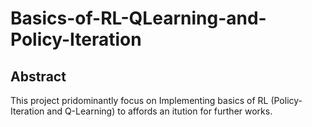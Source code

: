 # Basics-of-RL-QLearning-and-Policy-Iteration

## Abstract

This project pridominantly focus on Implementing basics of RL (Policy-Iteration and Q-Learning) to affords an itution for further works.



